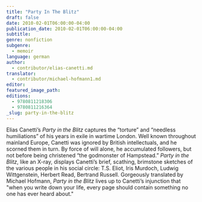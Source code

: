 ```yaml
---
title: "Party In The Blitz"
draft: false
date: 2010-02-01T06:00:00-04:00
publication_date: 2010-02-01T06:00:00-04:00
subtitle:
genre: nonfiction
subgenre:
  - memoir
language: german
author:
  - contributor/elias-canetti.md
translator:
  - contributor/michael-hofmann1.md
editor:
featured_image_path:
editions:
  - 9780811218306
  - 9780811216364
_slug: party-in-the-blitz
---
```


Elias Canetti’s _Party in the Blitz_ captures the “torture” and “needless humiliations” of his years in exile in wartime London. Well known throughout mainland Europe, Canetti was ignored by British intellectuals, and he scorned them in turn. By force of will alone, he accumulated followers, but not before being christened “the godmonster of Hampstead.” _Party in the Blitz_, like an X-ray, displays Canetti’s brief, scathing, brimstone sketches of the various people in his social circle: T.S. Eliot, Iris Murdoch, Ludwig Wittgenstein, Herbert Read, Bertrand Russell. Gorgeously translated by Michael Hofmann, _Party in the Blitz_ lives up to Canetti’s injunction that "when you write down your life, every page should contain something no one has ever heard about."


